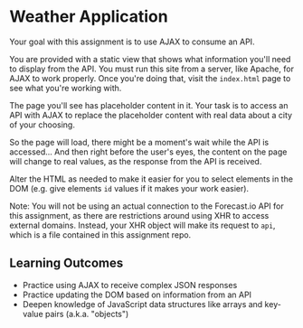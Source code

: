 # Weather Application

Your goal with this assignment is to use AJAX to consume an API.

You are provided with a static view that shows what information you'll need to display from the API. You must run this site from a server, like Apache, for AJAX to work properly. Once you're doing that, visit the `index.html` page to see what you're working with.

The page you'll see has placeholder content in it. Your task is to access an API with AJAX to replace the placeholder content with real data about a city of your choosing.

So the page will load, there might be a moment's wait while the API is accessed... And then right before the user's eyes, the content on the page will change to real values, as the response from the API is received.

Alter the HTML as needed to make it easier for you to select elements in the DOM (e.g. give elements `id` values if it makes your work easier).

Note: You will not be using an actual connection to the Forecast.io API for this assignment, as there are restrictions around using XHR to access external domains. Instead, your XHR object will make its request to `api`, which is a file contained in this assignment repo.

## Learning Outcomes

- Practice using AJAX to receive complex JSON responses
- Practice updating the DOM based on information from an API
- Deepen knowledge of JavaScript data structures like arrays and key-value pairs (a.k.a. "objects")
